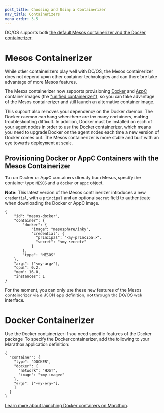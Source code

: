 ```yaml
---
post_title: Choosing and Using a Containerizer
nav_title: Containerizers
menu_order: 3.5
---
```


DC/OS supports both [the default Mesos containerizer and the Docker containerizer](http://mesos.apache.org/documentation/latest/containerizer/).

# Mesos Containerizer

While other containerizers play well with DC/OS, the Mesos containerizer does not depend upon other container technologies and can therefore take advantage of more Mesos features.

The Mesos containerizer now supports provisioning [Docker](https://docker.com/) and [AppC](https://github.com/appc/spec) container images (the ["unified containerizer"](http://mesos.apache.org/documentation/latest/container-image)), so you can take advantage of the Mesos containerizer and still launch an alternative container image.

This support also removes your dependency on the Docker daemon. The Docker daemon can hang when there are too many containers, making troubleshooting difficult. In addition, Docker must be installed on each of your agent nodes in order to use the Docker containerizer, which means you need to upgrade Docker on the agent nodes each time a new version of Docker comes out. The Mesos containerizer is more stable and built with an eye towards deployment at scale.

## Provisioning Docker or AppC Containers with the Mesos Containerizer

To run Docker or AppC containers directly from Mesos, specify the container type `MESOS` and a `docker` or `appc` object.

**Note:** This latest version of the Mesos containerizer introduces a new `credential`, with a `principal` and an optional `secret` field to authenticate when downloading the Docker or AppC image.

    {
        "id": "mesos-docker",
        "container": {
            "docker": {
                "image": "mesosphere/inky",
                "credential": {
                  "principal": "<my-principal>",
                  "secret": "<my-secret>"
                }
            },
            "type": "MESOS"
        },
        "args": ["<my-arg>"],
        "cpus": 0.2,
        "mem": 16.0,
        "instances": 1
    }
	
For the moment, you can only use these new features of the Mesos containerizer via a JSON app definition, not through the DC/OS web interface.

# Docker Containerizer

Use the Docker containerizer if you need specific features of the Docker package. To specify the Docker containerizer, add the following to your Marathon application definition:
    
    {
      "container": {
        "type": "DOCKER",
        "docker": {
          "network": "HOST",
          "image": "<my-image>"
        },
        "args": ["<my-arg>"],
        ]
      }
    }

[Learn more about launching Docker containers on Marathon](http://mesosphere.github.io/marathon/docs/native-docker.html).
